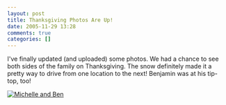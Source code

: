 ```yaml
---
layout: post
title: Thanksgiving Photos Are Up!
date: 2005-11-29 13:28
comments: true
categories: []
---
```

I've finally updated (and uploaded) some photos. We had a chance to see both sides of the family on Thanksgiving. The snow definitely made it a pretty way to drive from one location to the next! Benjamin was at his tip-top, too!

<a href="http://filias.smugmug.com/gallery/1003880"><img class="photo" src="http://filias.smugmug.com/photos/46448890-Th.jpg" alt="Michelle and Ben" /></a>
